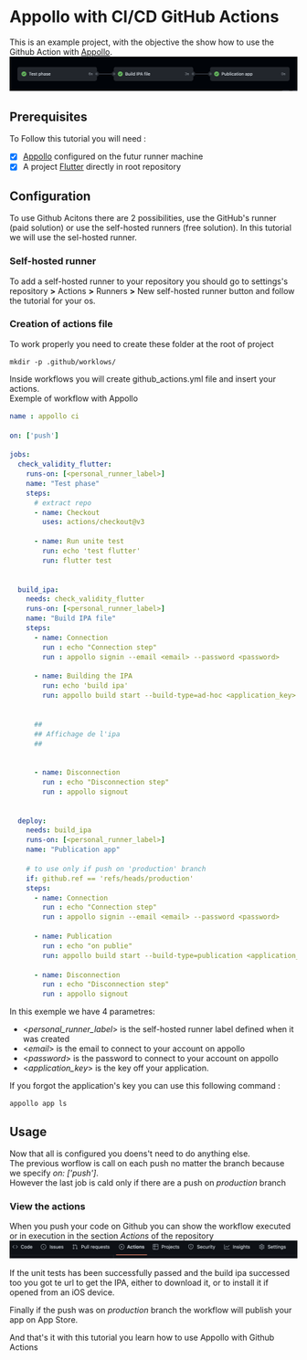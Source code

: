 <h1>Appollo with CI/CD GitHub Actions</h1>

This is an example project, with the objective the show how to use the Github Action with [Appollo](https://github.com/Appollo-CLI/Appollo "The easy way to setup, build & release flutter apps for iOS on Linux, Windows and MacOS").  
![workflow](/.images/workflow.jpg "workflow")

<h2>Prerequisites</h2>

To Follow this tutorial you will need :
- [X] [Appollo](https://github.com/Appollo-CLI/Appollo) configured on the futur runner machine
- [x] A project [Flutter](https://docs.flutter.dev/get-started/install) directly in root repository

<h2>Configuration</h2>

To use Github Acitons there are 2 possibilities, use the GitHub's runner (paid solution) or use the self-hosted runners (free solution).
In this tutorial we will use the sel-hosted runner.

<h3>Self-hosted runner</h3>

To add a self-hosted runner to your repository you should go to settings's repository **>** Actions **>**  Runners  **>** New self-hosted runner button and follow the tutorial for your os. 

<h3>Creation of actions file</h3>

To work properly you need to create these folder at the root of project 

```
mkdir -p .github/worklows/
```

Inside workflows you will create github_actions.yml file and insert your actions.  
Exemple of workflow with Appollo

```YAML
name : appollo ci

on: ['push']

jobs:
  check_validity_flutter:
    runs-on: [<personal_runner_label>]
    name: "Test phase" 
    steps:
      # extract repo
      - name: Checkout
        uses: actions/checkout@v3

      - name: Run unite test
        run: echo 'test flutter'
        run: flutter test


  build_ipa:
    needs: check_validity_flutter
    runs-on: [<personal_runner_label>]
    name: "Build IPA file" 
    steps:
      - name: Connection
        run : echo "Connection step"
        run : appollo signin --email <email> --password <password>

      - name: Building the IPA
        run: echo 'build ipa'
        run: appollo build start --build-type=ad-hoc <application_key>


      ##
      ## Affichage de l'ipa
      ##


      - name: Disconnection
        run : echo "Disconnection step"
        run : appollo signout


  deploy:
    needs: build_ipa
    runs-on: [<personal_runner_label>]
    name: "Publication app" 
    
    # to use only if push on 'production' branch
    if: github.ref == 'refs/heads/production'
    steps:
      - name: Connection
        run : echo "Connection step"
        run : appollo signin --email <email> --password <password>

      - name: Publication
        run : echo "on publie"
        run: appollo build start --build-type=publication <application_key>
      
      - name: Disconnection
        run : echo "Disconnection step"
        run : appollo signout
```

In this exemple we have 4 parametres:
- <*personal_runner_label*> is the self-hosted runner label defined when it was created
- <*email*> is the email to connect to your account on appollo
- <*password*> is the password to connect to your account on appollo
- <*application_key*> is the key off your application. 

If you forgot the application's key you can use this following command : 
```
appollo app ls
```

<h2>Usage</h2>

Now that all is configured you doens't need to do anything else.  
The previous worflow is call on each push no matter the branch because we specify *on: ['push']*.  
However the last job is cald only if there are a push on *production* branch

<h3>View the actions</h3>

When you push your code on Github you can show the workflow executed or in execution in the section *Actions* of the repository
![Go to action](/.images/actions_bar.jpg "Go to action")

If the unit tests has been successfully passed and the build ipa successed too you got te url to get the IPA, either to download it, or to install it if opened from an iOS device.

Finally if the push was on *production* branch the workflow will publish your app on App Store.

And that's it with this tutorial you learn how to use Appollo with Github Actions